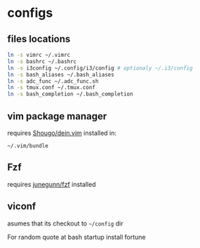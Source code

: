 
# configs

## files locations
```sh
ln -s vimrc ~/.vimrc
ln -s bashrc ~/.bashrc
ln -s i3config ~/.config/i3/config # optionaly ~/.i3/config
ln -s bash_aliases ~/.bash_aliases
ln -s adc_func ~/.adc_func.sh
ln -s tmux.conf ~/.tmux.conf
ln -s bash_completion ~/.bash_completion
```

## vim package manager
requires [ Shougo/dein.vim][1] installed in:
```
~/.vim/bundle
```


## Fzf
requires [junegunn/fzf][1] installed


## viconf
asumes that its checkout to ```~/config``` dir

For random quote at bash startup install fortune


[1]:https://github.com/junegunn/fzf
